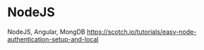# NodeJS
NodeJS, Angular, MongDB
https://scotch.io/tutorials/easy-node-authentication-setup-and-local
